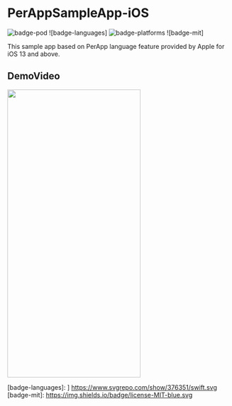 # PerAppSampleApp-iOS

![badge-pod] ![badge-languages] ![badge-platforms] ![badge-mit]

This sample app based on PerApp language feature provided by Apple for iOS 13 and above.

## DemoVideo

<img src="https://github.com/RPiyush/PerAppSampleApp-iOS/assets/5211430/70ac974c-35ab-4475-a09f-67ad4c0f0706" width="300" height="650">


[badge-platforms]: https://img.shields.io/badge/platforms-iOS-lightgrey.svg
[badge-pod]: https://img.shields.io/cocoapods/v/JDragonHUD.svg?label=version[
[badge-languages]: ] https://www.svgrepo.com/show/376351/swift.svg
[badge-mit]: https://img.shields.io/badge/license-MIT-blue.svg
